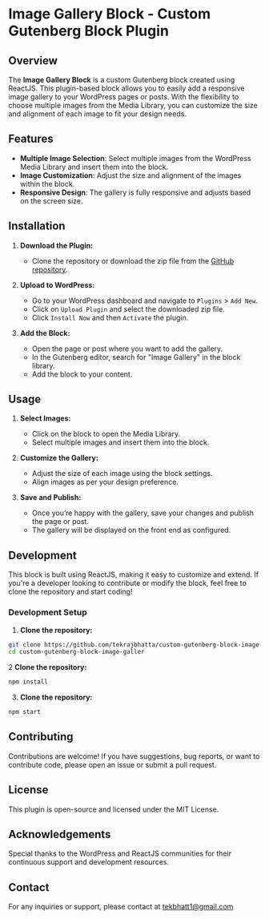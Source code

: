 # Image Gallery Block - Custom Gutenberg Block Plugin

## Overview

The **Image Gallery Block** is a custom Gutenberg block created using ReactJS. This plugin-based block allows you to easily add a responsive image gallery to your WordPress pages or posts. With the flexibility to choose multiple images from the Media Library, you can customize the size and alignment of each image to fit your design needs.

## Features

- **Multiple Image Selection**: Select multiple images from the WordPress Media Library and insert them into the block.
- **Image Customization**: Adjust the size and alignment of the images within the block.
- **Responsive Design**: The gallery is fully responsive and adjusts based on the screen size.

## Installation

1. **Download the Plugin:**
   - Clone the repository or download the zip file from the [GitHub repository](#).

2. **Upload to WordPress:**
   - Go to your WordPress dashboard and navigate to `Plugins` > `Add New`.
   - Click on `Upload Plugin` and select the downloaded zip file.
   - Click `Install Now` and then `Activate` the plugin.

3. **Add the Block:**
   - Open the page or post where you want to add the gallery.
   - In the Gutenberg editor, search for "Image Gallery" in the block library.
   - Add the block to your content.

## Usage

1. **Select Images:**
   - Click on the block to open the Media Library.
   - Select multiple images and insert them into the block.

2. **Customize the Gallery:**
   - Adjust the size of each image using the block settings.
   - Align images as per your design preference.

3. **Save and Publish:**
   - Once you’re happy with the gallery, save your changes and publish the page or post.
   - The gallery will be displayed on the front end as configured.

## Development

This block is built using ReactJS, making it easy to customize and extend. If you're a developer looking to contribute or modify the block, feel free to clone the repository and start coding!

### Development Setup

1. **Clone the repository:**
  ```bash
  git clone https://github.com/tekrajbhatta/custom-gutenberg-block-image-gallery.git
  cd custom-gutenberg-block-image-galler
  ```

2 **Clone the repository:**
  ```bash
  npm install
  ```

3. **Clone the repository:**
  ```bash
  npm start
  ```
   
## Contributing

Contributions are welcome! If you have suggestions, bug reports, or want to contribute code, please open an issue or submit a pull request.

## License

This plugin is open-source and licensed under the MIT License.

## Acknowledgements

Special thanks to the WordPress and ReactJS communities for their continuous support and development resources.

## Contact
For any inquiries or support, please contact at tekbhatt1@gmail.com
